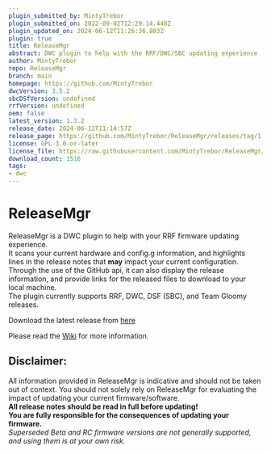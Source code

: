 ```yaml
---
plugin_submitted_by: MintyTrebor
plugin_submitted_on: 2022-09-02T12:29:14.448Z
plugin_updated_on: 2024-06-12T11:26:36.803Z
plugin: true
title: ReleaseMgr
abstract: DWC plugin to help with the RRF/DWC/SBC updating experience
author: MintyTrebor
repo: ReleaseMgr
branch: main
homepage: https://github.com/MintyTrebor
dwcVersion: 3.5.2
sbcDSfVersion: undefined
rrfVersion: undefined
oem: false
latest_version: 1.3.2
release_date: 2024-06-12T11:14:57Z
release_page: https://github.com/MintyTrebor/ReleaseMgr/releases/tag/1.3.2
license: GPL-3.0-or-later
license_file: https://raw.githubusercontent.com/MintyTrebor/ReleaseMgr/main/LICENSE
download_count: 1516
tags:
- dwc
---
```


# ReleaseMgr
  
ReleaseMgr is a DWC plugin to help with your RRF firmware updating experience.  
It scans your current hardware and config.g information, and highlights lines in the release notes that **may** impact your current configuration.  
Through the use of the GitHub api, it can also display the release information, and provide links for the released files to download to your local machine.  
The plugin currently supports RRF, DWC, DSF (SBC), and Team Gloomy releases.  
  
Download the latest release from [here](https://github.com/MintyTrebor/ReleaseMgr/releases)
  
Please read the [Wiki](https://github.com/MintyTrebor/ReleaseMgr/wiki) for more information.  
  
 ## Disclaimer:  
 All information provided in ReleaseMgr is indicative and should not be taken out of context. You should not solely rely on ReleaseMgr for evaluating the impact of updating your current firmware/software.  
**All release notes should be read in full before updating!**  
**You are fully responsible for the consequences of updating your firmware.**  
*Superseded Beta and RC firmware versions are not generally supported, and using them is at your own risk.*

